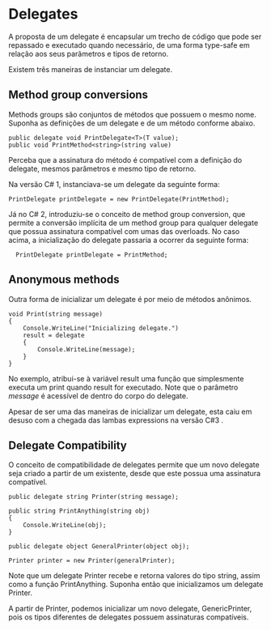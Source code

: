 # Delegates
A proposta de um delegate é encapsular um trecho de código que pode ser repassado e executado quando necessário, de uma forma type-safe em relação aos seus parâmetros e tipos de retorno.

Existem três maneiras de instanciar um delegate.

## Method group conversions
Methods groups são conjuntos de  métodos que possuem o mesmo nome. Suponha as definições de um delegate e de um método conforme abaixo.

    public delegate void PrintDelegate<T>(T value);
    public void PrintMethod<string>(string value)

Perceba que a assinatura do método é compatível com a definição do delegate, mesmos parâmetros e mesmo tipo de retorno.

Na versão C# 1, instanciava-se um delegate da seguinte forma:

    PrintDelegate printDelegate = new PrintDelegate(PrintMethod);

Já no C# 2, introduziu-se o conceito de method group conversion, que permite a conversão implícita de um method group para qualquer delegate que possua assinatura compatível com umas das overloads.
No caso acima, a inicialização do delegate passaria a ocorrer da seguinte forma:	

      PrintDelegate printDelegate = PrintMethod;

## Anonymous methods

Outra forma de inicializar um delegate é por meio de métodos anônimos. 

    void Print(string message)
    {
	    Console.WriteLine("Inicializing delegate.")
	    result = delegate
	    {
			Console.WriteLine(message);
	    }
    }
No exemplo, atribui-se à variável result uma função que simplesmente executa um print quando result for executado. Note que o parâmetro *message* é acessível de dentro do corpo do delegate.

Apesar de ser uma das maneiras de inicializar um delegate, esta caiu em desuso com a chegada das lambas expressions na versão C#3 .

## Delegate Compatibility

O conceito de compatibilidade de delegates permite que um novo delegate seja criado a partir de um existente, desde que este possua uma assinatura compatível.

    public delegate string Printer(string message);
    
    public string PrintAnything(string obj)
    {
	    Console.WriteLine(obj);
    }

    public delegate object GeneralPrinter(object obj);

    Printer printer = new Printer(generalPrinter);
Note que um delegate Printer recebe e retorna valores do tipo string, assim como a função PrintAnything. Suponha então que inicializamos um delegate Printer.

A partir de Printer, podemos inicializar um novo delegate, GenericPrinter, pois os tipos diferentes de delegates possuem assinaturas compatíveis.